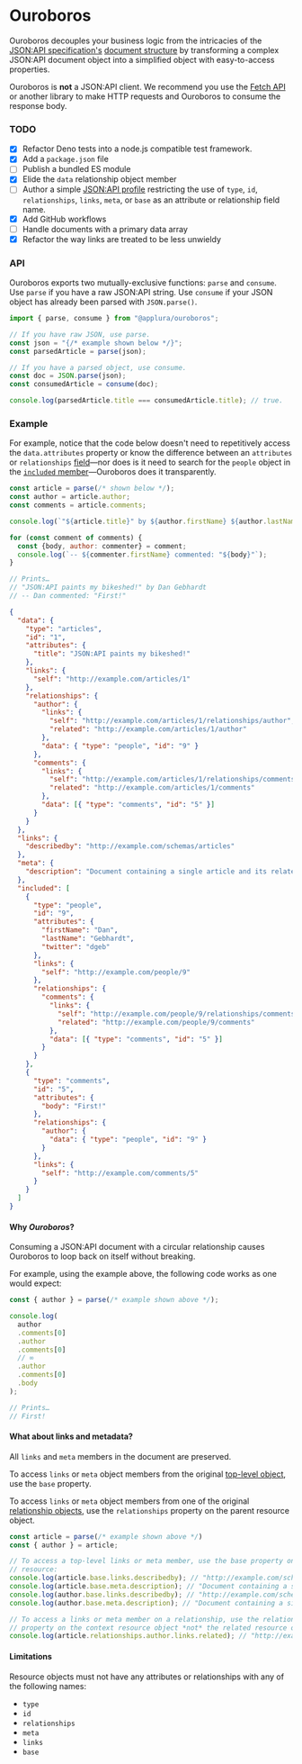 # Ouroboros

Ouroboros decouples your business logic from the intricacies of
the [JSON:API specification's][spec] [document structure][structure] by
transforming a complex JSON:API document object into a simplified object with
easy-to-access properties.

Ouroboros is **not** a JSON:API client. We recommend you use the [Fetch 
API][fetch] or another library to make HTTP requests and Ouroboros to consume 
the response body.

### TODO

- [x] Refactor Deno tests into a node.js compatible test framework.
- [x] Add a `package.json` file
- [ ] Publish a bundled ES module
- [x] Elide the `data` relationship object member
- [ ] Author a simple [JSON:API profile][profiles] restricting the use of
  `type`, `id`, `relationships`, `links`, `meta`, or `base` as an attribute or
  relationship field name.
- [x] Add GitHub workflows
- [ ] Handle documents with a primary data array
- [x] Refactor the way links are treated to be less unwieldy

[profiles]: https://jsonapi.org/extensions/#existing-profiles

### API

Ouroboros exports two mutually-exclusive functions: `parse` and `consume`. Use
`parse` if you have a raw JSON:API string. Use `consume` if your JSON object has
already been parsed with `JSON.parse()`.

```js
import { parse, consume } from "@applura/ouroboros";

// If you have raw JSON, use parse.
const json = "{/* example shown below */}";
const parsedArticle = parse(json);

// If you have a parsed object, use consume.
const doc = JSON.parse(json);
const consumedArticle = consume(doc);

console.log(parsedArticle.title === consumedArticle.title); // true.
```

### Example

For example, notice that the code below doesn't need to repetitively access the
`data.attributes` property or know the difference between an `attributes` or
`relationships` [field][fields]—nor does is it need to search for the `people`
object in the [`included` member][included]—Ouroboros does it transparently.

```js
const article = parse(/* shown below */);
const author = article.author;
const comments = article.comments;

console.log(`"${article.title}" by ${author.firstName} ${author.lastName}`);

for (const comment of comments) {
  const {body, author: commenter} = comment;
  console.log(`-- ${commenter.firstName} commented: "${body}"`);
}

// Prints…
// "JSON:API paints my bikeshed!" by Dan Gebhardt
// -- Dan commented: "First!"
```

```json
{
  "data": {
    "type": "articles",
    "id": "1",
    "attributes": {
      "title": "JSON:API paints my bikeshed!"
    },
    "links": {
      "self": "http://example.com/articles/1"
    },
    "relationships": {
      "author": {
        "links": {
          "self": "http://example.com/articles/1/relationships/author",
          "related": "http://example.com/articles/1/author"
        },
        "data": { "type": "people", "id": "9" }
      },
      "comments": {
        "links": {
          "self": "http://example.com/articles/1/relationships/comments",
          "related": "http://example.com/articles/1/comments"
        },
        "data": [{ "type": "comments", "id": "5" }]
      }
    }
  },
  "links": {
    "describedby": "http://example.com/schemas/articles"
  },
  "meta": {
    "description": "Document containing a single article and its related resources."
  },
  "included": [
    {
      "type": "people",
      "id": "9",
      "attributes": {
        "firstName": "Dan",
        "lastName": "Gebhardt",
        "twitter": "dgeb"
      },
      "links": {
        "self": "http://example.com/people/9"
      },
      "relationships": {
        "comments": {
          "links": {
            "self": "http://example.com/people/9/relationships/comments",
            "related": "http://example.com/people/9/comments"
          },
          "data": [{ "type": "comments", "id": "5" }]
        }
      }
    },
    {
      "type": "comments",
      "id": "5",
      "attributes": {
        "body": "First!"
      },
      "relationships": {
        "author": {
          "data": { "type": "people", "id": "9" }
        }
      },
      "links": {
        "self": "http://example.com/comments/5"
      }
    }
  ]
}
```

#### Why _Ouroboros_?

Consuming a JSON:API document with a circular relationship causes Ouroboros to
loop back on itself without breaking.

For example, using the example above, the following code works as one would
expect:

```js
const { author } = parse(/* example shown above */);

console.log(
  author
  .comments[0]
  .author
  .comments[0]
  // ∞
  .author
  .comments[0]
  .body
);

// Prints…
// First!
```

#### What about links and metadata?

All `links` and `meta` members in the document are preserved.

To access `links` or `meta` object members from the
original [top-level object][top-level], use the `base` property.

To access `links` or `meta` object members from one of the original
[relationship objects][relationships], use the `relationships` property on the
parent resource object.

```js
const article = parse(/* example shown above */)
const { author } = article;

// To access a top-level links or meta member, use the base property on any
// resource:
console.log(article.base.links.describedby); // "http://example.com/schemas/articles"
console.log(article.base.meta.description); // "Document containing a single article and its related resources."
console.log(author.base.links.describedby); // "http://example.com/schemas/articles"
console.log(author.base.meta.description); // "Document containing a single article and its related resources."

// To access a links or meta member on a relationship, use the relationships
// property on the context resource object *not* the related resource object:
console.log(article.relationships.author.links.related); // "http://example.com/articles/1/author"
```

#### Limitations

Resource objects must not have any attributes or relationships with any of the
following names:

- `type`
- `id`
- `relationships`
- `meta`
- `links`
- `base`

[fetch]: https://developer.mozilla.org/en-US/docs/Web/API/Fetch_API
[fields]: https://jsonapi.org/format/#document-resource-object-fields
[included]: https://jsonapi.org/format/#document-compound-documents
[relationships]: https://jsonapi.org/format/#document-resource-object-relationships
[spec]: https://jsonapi.org/format/
[structure]: https://jsonapi.org/format/#document-structure
[top-level]: https://jsonapi.org/format/#document-top-level
